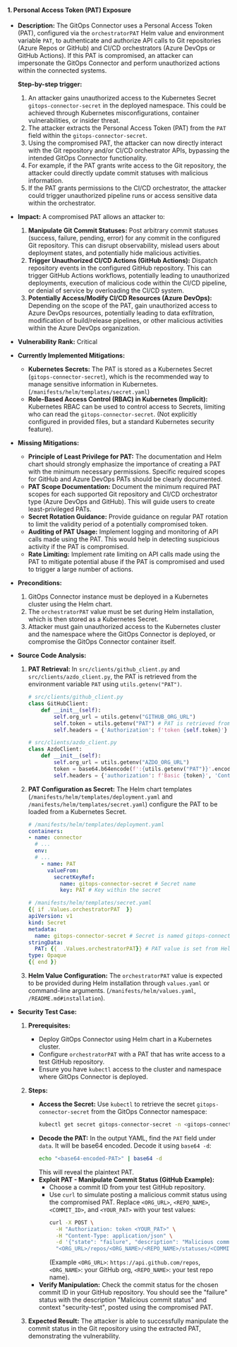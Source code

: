 #### 1. Personal Access Token (PAT) Exposure

*   **Description:**
    The GitOps Connector uses a Personal Access Token (PAT), configured via the `orchestratorPAT` Helm value and environment variable `PAT`, to authenticate and authorize API calls to Git repositories (Azure Repos or GitHub) and CI/CD orchestrators (Azure DevOps or GitHub Actions). If this PAT is compromised, an attacker can impersonate the GitOps Connector and perform unauthorized actions within the connected systems.

    **Step-by-step trigger:**
    1.  An attacker gains unauthorized access to the Kubernetes Secret `gitops-connector-secret` in the deployed namespace. This could be achieved through Kubernetes misconfigurations, container vulnerabilities, or insider threat.
    2.  The attacker extracts the Personal Access Token (PAT) from the `PAT` field within the `gitops-connector-secret`.
    3.  Using the compromised PAT, the attacker can now directly interact with the Git repository and/or CI/CD orchestrator APIs, bypassing the intended GitOps Connector functionality.
    4.  For example, if the PAT grants write access to the Git repository, the attacker could directly update commit statuses with malicious information.
    5.  If the PAT grants permissions to the CI/CD orchestrator, the attacker could trigger unauthorized pipeline runs or access sensitive data within the orchestrator.

*   **Impact:**
    A compromised PAT allows an attacker to:
    1.  **Manipulate Git Commit Statuses:** Post arbitrary commit statuses (success, failure, pending, error) for any commit in the configured Git repository. This can disrupt observability, mislead users about deployment states, and potentially hide malicious activities.
    2.  **Trigger Unauthorized CI/CD Actions (GitHub Actions):** Dispatch repository events in the configured GitHub repository. This can trigger GitHub Actions workflows, potentially leading to unauthorized deployments, execution of malicious code within the CI/CD pipeline, or denial of service by overloading the CI/CD system.
    3.  **Potentially Access/Modify CI/CD Resources (Azure DevOps):** Depending on the scope of the PAT, gain unauthorized access to Azure DevOps resources, potentially leading to data exfiltration, modification of build/release pipelines, or other malicious activities within the Azure DevOps organization.

*   **Vulnerability Rank:** Critical

*   **Currently Implemented Mitigations:**
    *   **Kubernetes Secrets:** The PAT is stored as a Kubernetes Secret (`gitops-connector-secret`), which is the recommended way to manage sensitive information in Kubernetes. (`/manifests/helm/templates/secret.yaml`)
    *   **Role-Based Access Control (RBAC) in Kubernetes (Implicit):** Kubernetes RBAC can be used to control access to Secrets, limiting who can read the `gitops-connector-secret`. (Not explicitly configured in provided files, but a standard Kubernetes security feature).

*   **Missing Mitigations:**
    *   **Principle of Least Privilege for PAT:** The documentation and Helm chart should strongly emphasize the importance of creating a PAT with the minimum necessary permissions.  Specific required scopes for GitHub and Azure DevOps PATs should be clearly documented.
    *   **PAT Scope Documentation:**  Document the minimum required PAT scopes for each supported Git repository and CI/CD orchestrator type (Azure DevOps and GitHub). This will guide users to create least-privileged PATs.
    *   **Secret Rotation Guidance:**  Provide guidance on regular PAT rotation to limit the validity period of a potentially compromised token.
    *   **Auditing of PAT Usage:** Implement logging and monitoring of API calls made using the PAT. This would help in detecting suspicious activity if the PAT is compromised.
    *   **Rate Limiting:** Implement rate limiting on API calls made using the PAT to mitigate potential abuse if the PAT is compromised and used to trigger a large number of actions.

*   **Preconditions:**
    1.  GitOps Connector instance must be deployed in a Kubernetes cluster using the Helm chart.
    2.  The `orchestratorPAT` value must be set during Helm installation, which is then stored as a Kubernetes Secret.
    3.  Attacker must gain unauthorized access to the Kubernetes cluster and the namespace where the GitOps Connector is deployed, or compromise the GitOps Connector container itself.

*   **Source Code Analysis:**
    1.  **PAT Retrieval:** In `src/clients/github_client.py` and `src/clients/azdo_client.py`, the PAT is retrieved from the environment variable `PAT` using `utils.getenv("PAT")`.
        ```python
        # src/clients/github_client.py
        class GitHubClient:
            def __init__(self):
                self.org_url = utils.getenv("GITHUB_ORG_URL")
                self.token = utils.getenv("PAT") # PAT is retrieved from environment variable
                self.headers = {'Authorization': f'token {self.token}'}
        ```
        ```python
        # src/clients/azdo_client.py
        class AzdoClient:
            def __init__(self):
                self.org_url = utils.getenv("AZDO_ORG_URL")
                token = base64.b64encode(f':{utils.getenv("PAT")}'.encode("ascii")).decode("ascii") # PAT is retrieved from environment variable
                self.headers = {'authorization': f'Basic {token}', 'Content-Type': 'application/json'}
        ```
    2.  **PAT Configuration as Secret:** The Helm chart templates (`/manifests/helm/templates/deployment.yaml` and `/manifests/helm/templates/secret.yaml`) configure the PAT to be loaded from a Kubernetes Secret.
        ```yaml
        # /manifests/helm/templates/deployment.yaml
        containers:
        - name: connector
          # ...
          env:
          # ...
            - name: PAT
              valueFrom:
                secretKeyRef:
                  name: gitops-connector-secret # Secret name
                  key: PAT # Key within the secret
        ```
        ```yaml
        # /manifests/helm/templates/secret.yaml
        {{ if .Values.orchestratorPAT  }}
        apiVersion: v1
        kind: Secret
        metadata:
          name: gitops-connector-secret # Secret is named gitops-connector-secret
        stringData:
          PAT: {{  .Values.orchestratorPAT}} # PAT value is set from Helm value orchestratorPAT
        type: Opaque
        {{ end }}
        ```
    3.  **Helm Value Configuration:** The `orchestratorPAT` value is expected to be provided during Helm installation through `values.yaml` or command-line arguments. (`/manifests/helm/values.yaml`, `/README.md#installation`).

*   **Security Test Case:**
    1.  **Prerequisites:**
        *   Deploy GitOps Connector using Helm chart in a Kubernetes cluster.
        *   Configure `orchestratorPAT` with a PAT that has write access to a test GitHub repository.
        *   Ensure you have `kubectl` access to the cluster and namespace where GitOps Connector is deployed.
    2.  **Steps:**
        *   **Access the Secret:** Use `kubectl` to retrieve the secret `gitops-connector-secret` from the GitOps Connector namespace:
            ```bash
            kubectl get secret gitops-connector-secret -n <gitops-connector-namespace> -o yaml
            ```
        *   **Decode the PAT:** In the output YAML, find the `PAT` field under `data`. It will be base64 encoded. Decode it using `base64 -d`:
            ```bash
            echo "<base64-encoded-PAT>" | base64 -d
            ```
            This will reveal the plaintext PAT.
        *   **Exploit PAT - Manipulate Commit Status (GitHub Example):**
            *   Choose a commit ID from your test GitHub repository.
            *   Use `curl` to simulate posting a malicious commit status using the compromised PAT. Replace `<ORG_URL>`, `<REPO_NAME>`, `<COMMIT_ID>`, and `<YOUR_PAT>` with your test values:
                ```bash
                curl -X POST \
                  -H "Authorization: token <YOUR_PAT>" \
                  -H "Content-Type: application/json" \
                  -d '{"state": "failure", "description": "Malicious commit status", "context": "security-test"}' \
                  "<ORG_URL>/repos/<ORG_NAME>/<REPO_NAME>/statuses/<COMMIT_ID>"
                ```
                (Example `<ORG_URL>`: `https://api.github.com/repos`, `<ORG_NAME>`: your GitHub org, `<REPO_NAME>`: your test repo name).
        *   **Verify Manipulation:** Check the commit status for the chosen commit ID in your GitHub repository. You should see the "failure" status with the description "Malicious commit status" and context "security-test", posted using the compromised PAT.

    3.  **Expected Result:**
        The attacker is able to successfully manipulate the commit status in the Git repository using the extracted PAT, demonstrating the vulnerability.